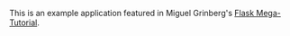 This is an example application featured in Miguel Grinberg's [Flask Mega-Tutorial](https://blog.miguelgrinberg.com/post/the-flask-mega-tutorial-part-i-hello-world). 
